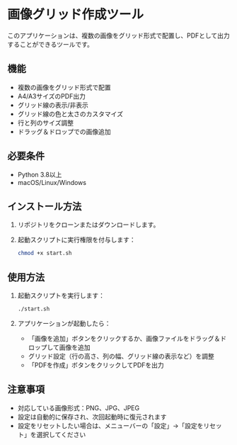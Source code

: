 # 画像グリッド作成ツール

このアプリケーションは、複数の画像をグリッド形式で配置し、PDFとして出力することができるツールです。

## 機能

- 複数の画像をグリッド形式で配置
- A4/A3サイズのPDF出力
- グリッド線の表示/非表示
- グリッド線の色と太さのカスタマイズ
- 行と列のサイズ調整
- ドラッグ＆ドロップでの画像追加

## 必要条件

- Python 3.8以上
- macOS/Linux/Windows

## インストール方法

1. リポジトリをクローンまたはダウンロードします。

2. 起動スクリプトに実行権限を付与します：
   ```bash
   chmod +x start.sh
   ```

## 使用方法

1. 起動スクリプトを実行します：
   ```bash
   ./start.sh
   ```

2. アプリケーションが起動したら：
   - 「画像を追加」ボタンをクリックするか、画像ファイルをドラッグ＆ドロップして画像を追加
   - グリッド設定（行の高さ、列の幅、グリッド線の表示など）を調整
   - 「PDFを作成」ボタンをクリックしてPDFを出力

## 注意事項

- 対応している画像形式：PNG、JPG、JPEG
- 設定は自動的に保存され、次回起動時に復元されます
- 設定をリセットしたい場合は、メニューバーの「設定」→「設定をリセット」を選択してください 